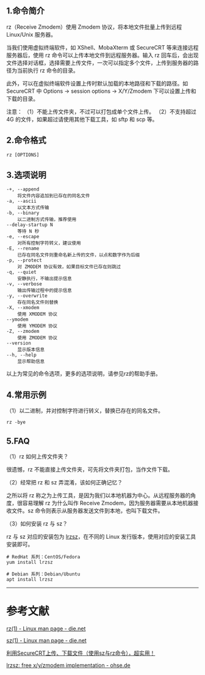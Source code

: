 ## 1.命令简介
rz（Receive Zmodem）使用 Zmodem 协议，将本地文件批量上传到远程 Linux/Unix 服务器。

当我们使用虚拟终端软件，如 XShell、MobaXterm 或 SecureCRT 等来连接远程服务器后，使用 rz 命令可以上传本地文件到远程服务器。输入 rz 回车后，会出现文件选择对话框，选择需要上传文件，一次可以指定多个文件，上传到服务器的路径为当前执行 rz 命令的目录。

此外，可以在虚拟终端软件设置上传时默认加载的本地路径和下载的路径。如 SecureCRT 中 Options -> session options -> X/Y/Zmodem 下可以设置上传和下载的目录。

注意：
（1）不能上传文件夹，不过可以打包成单个文件上传。
（2）不支持超过 4G 的文件，如果超过请使用其他下载工具，如 sftp 和 scp 等。 

## 2.命令格式
```
rz [OPTIONS]
```

## 3.选项说明
```
-+, --append
	将文件内容追加到已存在的同名文件
-a, --ascii
	以文本方式传输
-b, --binary
	以二进制方式传输，推荐使用
--delay-startup N
	等待 N 秒
-e, --escape
	对所有控制字符转义，建议使用
-E, --rename
	已存在同名文件则重命名新上传的文件，以点和数字作为后缀
-p, --protect
	对 ZMODEM 协议有效，如果目标文件已存在则跳过
-q, --quiet
	安静执行，不输出提示信息
-v, --verbose
	输出传输过程中的提示信息
-y, --overwrite
	存在同名文件则替换
-X, --xmodem
	使用 XMODEM 协议
--ymodem
	使用 YMODEM 协议
-Z, --zmodem
	使用 ZMODEM 协议
--version
	显示版本信息
--h, --help
	显示帮助信息
```
以上为常见的命令选项，更多的选项说明，请参见rz的帮助手册。

## 4.常用示例
（1）以二进制，并对控制字符进行转义，替换已存在的同名文件。
```
rz -bye
```

## 5.FAQ
（1）rz 如何上传文件夹？

很遗憾，rz 不能直接上传文件夹，可先将文件夹打包，当作文件下载。

（2）经常把 rz 和 sz 弄混淆，该如何正确记忆？

之所以将 rz 称之为上传工具，是因为我们以本地机器为中心。从远程服务器的角度，很容易理解 rz 为什么叫作 Receive Zmodem，因为服务器需要从本地机器接收文件。sz 命令则表示从服务器发送文件到本地，也叫下载文件。

（3）如何安装 rz 与 sz？

 rz 与 sz 对应的安装包为 [lrzsz](https://www.ohse.de/uwe/software/lrzsz.html)，在不同的 Linux 发行版本，使用对应的安装工具安装即可。
```shell
# RedHat 系列：CentOS/Fedora
yum install lrzsz

# Debian 系列：Debian/Ubuntu
apt install lrzsz
```

---
# 参考文献
[rz(1) - Linux man page - die.net](https://linux.die.net/man/1/rz)

[sz(1) - Linux man page - die.net](https://linux.die.net/man/1/sz)

[利用SecureCRT上传、下载文件（使用sz与rz命令），超实用！](http://blog.csdn.net/lioncode/article/details/7921525)

[lrzsz: free x/y/zmodem implementation - ohse.de](https://www.ohse.de/uwe/software/lrzsz.html)

<Vssue title="rz" />